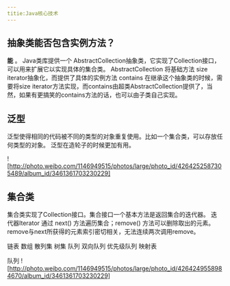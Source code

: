 ```yaml
---
titie:Java核心技术
---
```


## 抽象类能否包含实例方法？

__能__ 。
Java类库提供一个 AbstractCollection抽象类，它实现了Collection接口，可以用来扩展它以实现具体的集合类。
AbstractCollection 将基础方法 size iterator抽象化，而提供了具体的实例方法 contains
在继承这个抽象类的时候，需要将size iterator方法实现，而contains由超类AbstractCollection提供了，当然，如果有更搞笑的contains方法的话，也可以由子类自己实现。

## 泛型
泛型使得相同的代码被不同的类型的对象重复使用。比如一个集合类，可以存放任何类型的对象。
泛型在造轮子的时候更加有用。

![http://photo.weibo.com/1146949515/photos/large/photo_id/4264252587305489/album_id/3461361703230229]

## 集合类
集合类实现了Collection接口。集合接口一个基本方法是返回集合的迭代器。
迭代器Iterator 通过 next() 方法遍历集合；remove() 方法可以删除取出的元素。remove与next所获得的元素索引密切相关，无法连续两次调用remove。

链表 数组 散列集 树集 队列 双向队列 优先级队列 映射表

队列
![http://photo.weibo.com/1146949515/photos/large/photo_id/4264249558984670/album_id/3461361703230229]

